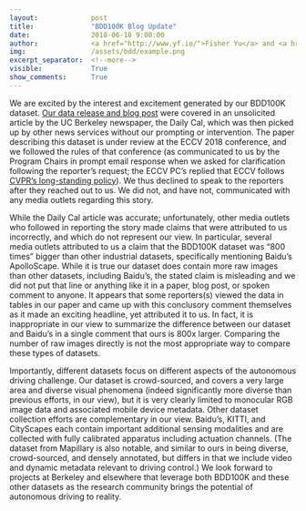 ```yaml
---
layout:             post
title:              "BDD100K Blog Update"
date:               2018-06-18 9:00:00
author:             <a href="http://www.yf.io/">Fisher Yu</a> and <a href="https://people.eecs.berkeley.edu/~trevor/">Trevor Darrell</a>
img:                /assets/bdd/example.png
excerpt_separator:  <!--more-->
visible:            True
show_comments:      True
---
```


We are excited by the interest and excitement generated by our BDD100K dataset.
[Our data release and blog post][2] were covered in an unsolicited article by
the UC Berkeley newspaper, the Daily Cal, which was then picked up by other news
services without our prompting or intervention.  The paper describing this
dataset is under review at the ECCV 2018 conference, and we followed the rules
of that conference (as communicated to us by the Program Chairs in prompt email
response when we asked for clarification following the reporter’s request; the
ECCV PC’s replied that ECCV follows [CVPR’s long-standing policy][1]).  We thus
declined to speak to the reporters after they reached out to us. We did not, and
have not, communicated with any media outlets regarding this story.

While the Daily Cal article was accurate; unfortunately, other media outlets who
followed in reporting the story made claims that were attributed to us
incorrectly, and which do not represent our view.  In particular, several media
outlets attributed to us a claim that the BDD100K dataset was “800 times” bigger
than other industrial datasets, specifically mentioning Baidu’s ApolloScape.
While it is true our dataset does contain more raw images than other datasets,
including Baidu’s, the stated claim is misleading and we did not put that line
or anything like it in a paper, blog post, or spoken comment to anyone. It
appears that some reporters(s) viewed the data in tables in our paper and came
up with this conclusory comment themselves as it made an exciting headline, yet
attributed it to us.  In fact, it is inappropriate in our view to summarize the
difference between our dataset and Baidu’s in a single comment that ours is 800x
larger.  Comparing the number of raw images directly is not the most appropriate
way to compare these types of datasets.

Importantly, different datasets focus on different aspects of the autonomous
driving challenge. Our dataset is crowd-sourced, and covers a very large area
and diverse visual phenomena (indeed significantly more diverse than previous
efforts, in our view), but it is very clearly limited to monocular RGB image
data and associated mobile device metadata. Other dataset collection efforts are
complementary in our view. Baidu’s, KITTI, and CityScapes each contain important
additional sensing modalities and are collected with fully calibrated apparatus
including actuation channels. (The dataset from Mapillary is also notable, and
similar to ours in being diverse, crowd-sourced, and densely annotated, but
differs in that we include video and dynamic metadata relevant to driving
control.) We look forward to projects at Berkeley and elsewhere that leverage
both BDD100K and these other datasets as the research community brings the
potential of autonomous driving to reality.

<!--more-->

[1]:http://cvpr2017.thecvf.com/submission/main_conference/author_guidelines#policies
[2]:http://bair.berkeley.edu/blog/2018/05/30/bdd/
